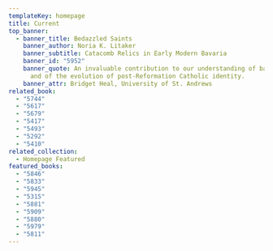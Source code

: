 ```yaml
---
templateKey: homepage
title: Current
top_banner:
  - banner_title: Bedazzled Saints
    banner_author: Noria K. Litaker
    banner_subtitle: Catacomb Relics in Early Modern Bavaria
    banner_id: "5952"
    banner_quote: An invaluable contribution to our understanding of baroque piety
      and of the evolution of post-Reformation Catholic identity.
    banner_attr: Bridget Heal, University of St. Andrews
related_book:
  - "5744"
  - "5617"
  - "5679"
  - "5417"
  - "5493"
  - "5292"
  - "5410"
related_collection:
  - Homepage Featured
featured_books:
  - "5846"
  - "5833"
  - "5945"
  - "5315"
  - "5881"
  - "5909"
  - "5880"
  - "5979"
  - "5811"
---
```

